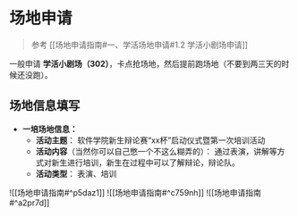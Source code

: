 # 场地申请

> 参考 [[场地申请指南#一、学活场地申请#1.2 学活小剧场申请]]

一般申请 **学活小剧场（302）**，卡点抢场地，然后提前跑场地（不要到两三天的时候还没跑）。

## 场地信息填写

- **一培场地信息：**
	 - **活动主题**：
		 软件学院新生辩论赛“xx杯”启动仪式暨第一次培训活动
	- **活动内容**（当然你可以自己憋一个不这么糊弄的）：
		通过表演，讲解等方式对新生进行培训，新生在过程中可以了解辩论，辩论队。
	- **活动类型**：
		表演、培训

![[场地申请指南#^p5daz1]]
![[场地申请指南#^c759nh]]
![[场地申请指南#^a2pr7d]]
